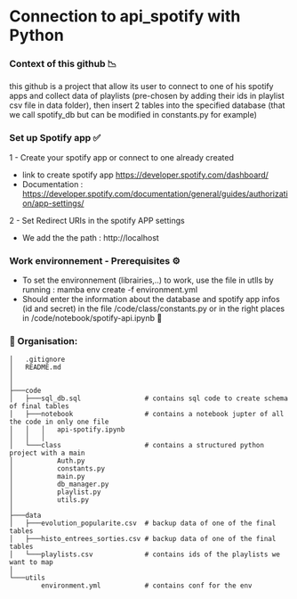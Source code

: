 # Connection to api_spotify with Python 

### Context of this github 📉

this github is a project that allow its user to connect to one of his spotify apps and collect data of playlists (pre-chosen by adding their ids in playlist csv file in data folder), then insert 2 tables into the specified database (that we call spotify_db but can be modified in constants.py for example) 



### Set up Spotify app ✅

1 - Create your spotify app or connect to one already created

  * link to create spotify app https://developer.spotify.com/dashboard/
  * Documentation : https://developer.spotify.com/documentation/general/guides/authorization/app-settings/


 2 - Set Redirect URIs in the spotify APP settings
 
  * We add the the path : http://localhost

### Work environnement - Prerequisites  ⚙️

  * To set the environnement (librairies,..) to work, use the file in utlls by running : mamba env create -f environment.yml
  * Should enter the information about the database and spotify app infos (id and secret) in the file /code/class/constants.py or in the right places in /code/notebook/spotify-api.ipynb  📂
 

### 📁 Organisation:
```
│   .gitignore
│   README.md
│   
│
├───code
│   ├───sql_db.sql                # contains sql code to create schema of final tables
│   ├───notebook                  # contains a notebook jupter of all the code in only one file
│   │   │   api-spotify.ipynb        
│   │   │ 
│   └───class                     # contains a structured python project with a main
│           Auth.py
│           constants.py
│           main.py
│           db_manager.py
│           playlist.py
│           utils.py
│       
├───data
│   ├───evolution_popularite.csv  # backup data of one of the final tables
│   ├───histo_entrees_sorties.csv # backup data of one of the final tables
│   └───playlists.csv             # contains ids of the playlists we want to map
│   
└───utils
        environment.yml           # contains conf for the env






